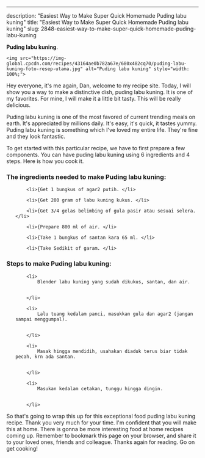 ---
description: "Easiest Way to Make Super Quick Homemade Puding labu kuning"
title: "Easiest Way to Make Super Quick Homemade Puding labu kuning"
slug: 2848-easiest-way-to-make-super-quick-homemade-puding-labu-kuning

<p>
	<strong>Puding labu kuning</strong>. 
	
</p>
<p>
	
	<img src="https://img-global.cpcdn.com/recipes/43164ae0b782a67e/680x482cq70/puding-labu-kuning-foto-resep-utama.jpg" alt="Puding labu kuning" style="width: 100%;">
	
	
</p>
<p>
	Hey everyone, it's me again, Dan, welcome to my recipe site. Today, I will show you a way to make a distinctive dish, puding labu kuning. It is one of my favorites. For mine, I will make it a little bit tasty. This will be really delicious.
</p>
	
<p>
	Puding labu kuning is one of the most favored of current trending meals on earth. It's appreciated by millions daily. It's easy, it's quick, it tastes yummy. Puding labu kuning is something which I've loved my entire life. They're fine and they look fantastic.
</p>
<p>
	
</p>

<p>
To get started with this particular recipe, we have to first prepare a few components. You can have puding labu kuning using 6 ingredients and 4 steps. Here is how you cook it.
</p>

<h3>The ingredients needed to make Puding labu kuning:</h3>

<ol>
	
		<li>{Get 1 bungkus of agar2 putih. </li>
	
		<li>{Get 200 gram of labu kuning kukus. </li>
	
		<li>{Get 3/4 gelas belimbing of gula pasir atau sesuai selera. </li>
	
		<li>{Prepare 800 ml of air. </li>
	
		<li>{Take 1 bungkus of santan kara 65 ml. </li>
	
		<li>{Take Sedikit of garam. </li>
	
</ol>
<p>
	
</p>

<h3>Steps to make Puding labu kuning:</h3>

<ol>
	
		<li>
			Blender labu kuning yang sudah dikukus, santan, dan air.
			
			
		</li>
	
		<li>
			Lalu tuang kedalam panci, masukkan gula dan agar2 (jangan sampai menggumpal).
			
			
		</li>
	
		<li>
			Masak hingga mendidih, usahakan diaduk terus biar tidak pecah, krn ada santan.
			
			
		</li>
	
		<li>
			Masukan kedalam cetakan, tunggu hingga dingin.
			
			
		</li>
	
</ol>

<p>
	
</p>

<p>
	So that's going to wrap this up for this exceptional food puding labu kuning recipe. Thank you very much for your time. I'm confident that you will make this at home. There is gonna be more interesting food at home recipes coming up. Remember to bookmark this page on your browser, and share it to your loved ones, friends and colleague. Thanks again for reading. Go on get cooking!
</p>
